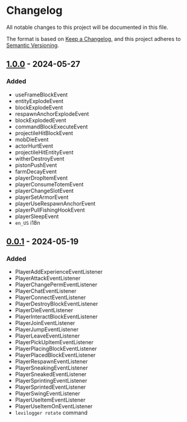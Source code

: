 # Changelog

All notable changes to this project will be documented in this file.

The format is based on [Keep a Changelog](https://keepachangelog.com/en/1.0.0/),
and this project adheres to [Semantic Versioning](https://semver.org/spec/v2.0.0.html).

## [1.0.0] - 2024-05-27

### Added

+ useFrameBlockEvent
+ entityExplodeEvent
+ blockExplodeEvent
+ respawnAnchorExplodeEvent  
+ blockExplodedEvent
+ commandBlockExecuteEvent
+ projectileHitBlockEvent
+ mobDieEvent
+ actorHurtEvent
+ projectileHitEntityEvent
+ witherDestroyEvent
+ pistonPushEvent
+ farmDecayEvent
+ playerDropItemEvent
+ playerConsumeTotemEvent
+ playerChangeSlotEvent
+ playerSetArmorEvent
+ playerUseRespawnAnchorEvent
+ playerPullFishingHookEvent
+ playerSleepEvent
+ `en_US` i18n

## [0.0.1] - 2024-05-19

### Added

+ PlayerAddExperienceEventListener
+ PlayerAttackEventListener
+ PlayerChangePermEventListener
+ PlayerChatEventListener
+ PlayerConnectEventListener
+ PlayerDestroyBlockEventListener
+ PlayerDieEventListener
+ PlayerInteractBlockEventListener
+ PlayerJoinEventListener
+ PlayerJumpEventListener
+ PlayerLeaveEventListener
+ PlayerPickUpItemEventListener
+ PlayerPlacingBlockEventListener
+ PlayerPlacedBlockEventListener
+ PlayerRespawnEventListener
+ PlayerSneakingEventListener
+ PlayerSneakedEventListener
+ PlayerSprintingEventListener
+ PlayerSprintedEventListener
+ PlayerSwingEventListener
+ PlayerUseItemEventListener
+ PlayerUseItemOnEventListener
+ `levilogger rotate` command

[0.0.1]: https://github.com/odorajbotoj/LeviLogger/releases/tag/v0.0.1
[1.0.0]: https://github.com/odorajbotoj/LeviLogger/compare/v0.0.1...v1.0.0
